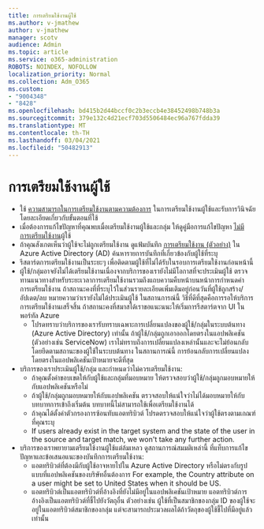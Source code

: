 ```yaml
---
title: การเตรียมใช้งานผู้ใช้
ms.author: v-jmathew
author: v-jmathew
manager: scotv
audience: Admin
ms.topic: article
ms.service: o365-administration
ROBOTS: NOINDEX, NOFOLLOW
localization_priority: Normal
ms.collection: Adm_O365
ms.custom:
- "9004348"
- "8428"
ms.openlocfilehash: bd415b2d44bccf0c2b3eccb4e38452498b748b3a
ms.sourcegitcommit: 379e132c4d21ecf703d5506484ec96a767fdda39
ms.translationtype: MT
ms.contentlocale: th-TH
ms.lasthandoff: 03/04/2021
ms.locfileid: "50482913"
---
```

# <a name="user-provisioning"></a>การเตรียมใช้งานผู้ใช้

- ใช้ [ความสามารถในการเตรียมใช้งานตามความต้องการ](https://docs.microsoft.com/azure/active-directory/app-provisioning/provision-on-demand) ในการเตรียมใช้งานผู้ใช้และรับการวินิจฉัยโดยละเอียดเกี่ยวกับขั้นตอนที่ใช้
- เมื่อต้องการแก้ไขปัญหาที่คุณพบเมื่อเตรียมใช้งานผู้ใช้และกลุ่ม ให้ดูคู่มือการแก้ไขปัญหา [ไม่มีการเตรียมใช้งาน](https://docs.microsoft.com/azure/active-directory/app-provisioning/application-provisioning-config-problem-no-users-provisioned)ผู้ใช้
- ถ้าคุณสังเกตเห็นว่าผู้ใช้จะไม่ถูกเตรียมใช้งาน ดูแฟ้มบันทึก [การเตรียมใช้งาน (ตัวอย่าง)](https://docs.microsoft.com/azure/active-directory/reports-monitoring/concept-provisioning-logs) ใน Azure Active Directory (AD) ค้นหารายการบันทึกที่เกี่ยวข้องกับผู้ใช้ที่ระบุ
- รีสตาร์ตการเตรียมใช้งานเป็นระยะๆ เพื่อติดตามผู้ใช้ที่ไม่ได้รับในรอบการเตรียมใช้งานก่อนหน้านี้
- ผู้ใช้/กลุ่มอาจยังไม่ได้เตรียมใช้งานเนื่องจากบริการของเรายังไม่มีโอกาสที่จะประเมินผู้ใช้ ตรวจทานแนวทางสําหรับระยะเวลาการเตรียมใช้งานรวมถึงแถบความคืบหน้าบนหน้าการกําหนดค่าการเตรียมใช้งาน ถ้าสถานะคงที่ที่ระบุไว้ในส่วนรายละเอียดเพิ่มเติมอยู่ก่อนวันที่ผู้ใช้ถูกสร้าง/อัปเดต/ลบ หมายความว่าเรายังไม่ได้ประเมินผู้ใช้ ในสถานการณ์นี้ วิธีที่ดีที่สุดคือการรอให้บริการการเตรียมใช้งานเสร็จสิ้น ถ้าสถานะคงที่สมาสได้เราขอแนะนนะให้เริ่มการรีสตาร์ตจาก UI ในพอร์ทัล Azure
  - โปรดทราบว่าบริการของเรารับทราบเฉพาะการเปลี่ยนแปลงของผู้ใช้/กลุ่มในระบบต้นทาง (Azure Active Directory) เท่านั้น ถ้าผู้ใช้/กลุ่มถูกเอาออกโดยตรงในแอปพลิเคชัน (ตัวอย่างเช่น ServiceNow) เราไม่ทราบถึงการเปลี่ยนแปลงเหล่านั้นและจะไม่ย้อนกลับโดยยึดตามสถานะของผู้ใช้ในระบบต้นทาง ในสถานการณ์นี้ การย้อนกลับการเปลี่ยนแปลงโดยตรงในแอปพลิเคชันเป้าหมายจะดีที่สุด
- บริการของเราประเมินผู้ใช้/กลุ่ม และกําหนดว่าไม่ควรเตรียมใช้งาน:
  - ถ้าคุณตั้งค่าขอบเขตให้กับผู้ใช้และกลุ่มที่มอบหมาย ให้ตรวจสอบว่าผู้ใช้/กลุ่มถูกมอบหมายให้กับแอปพลิเคชันหรือไม่
  - ถ้าผู้ใช้/กลุ่มถูกมอบหมายให้กับแอปพลิเคชัน ตรวจสอบให้แน่ใจว่าไม่ได้มอบหมายให้กับบทบาทการเข้าถึงเริ่มต้น บทบาทนี้ไม่สามารถใช้เพื่อเตรียมใช้งานได้
  - ถ้าคุณได้ตั้งค่าตัวกรองการซ้อนทับแอตทริบิวต์ โปรดตรวจสอบให้แน่ใจว่าผู้ใช้ตรงตามเกณฑ์ที่คุณระบุ
  - If users already exist in the target system and the state of the user in the source and target match, we won't take any further action.
- บริการของเราพยายามเตรียมใช้งานผู้ใช้แต่ล้มเหลว ดูสถานการณ์สมมติเหล่านี้ ที่แท็บการแก้ไขปัญหาและข้อเสนอแนะของบันทึกการเตรียมใช้งาน:
  - แอตทริบิวต์ที่ต้องมีกับผู้ใช้อาจหายไปใน Azure Active Directory หรือไม่ตรงกับรูปแบบที่แอปพลิเคชันของบริษัทอื่นต้องการ For example, the Country attribute on a user might be set to United States when it should be US.
  - แอตทริบิวต์เป็นแอตทริบิวต์ที่อ้างอิงที่ยังไม่มีอยู่ในแอปพลิเคชันเป้าหมาย แอตทริบิวต์การอ้างอิงเป็นแอตทริบิวต์ที่ชี้ไปยังวัตถุอื่น ตัวอย่างเช่น ผู้ใช้ที่เป็นสมาชิกของกลุ่ม ID ของผู้ใช้จะอยู่ในแอตทริบิวต์สมาชิกของกลุ่ม แต่จะสามารถประมวลผลได้ถ้าวัตถุของผู้ใช้ชี้ไปที่มีอยู่แล้วเท่านั้น
